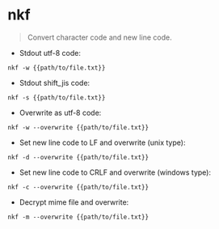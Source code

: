 # nkf

> Convert character code and new line code.

- Stdout utf-8 code:

`nkf -w {{path/to/file.txt}}`

- Stdout shift_jis code:

`nkf -s {{path/to/file.txt}}`

- Overwrite as utf-8 code:

`nkf -w --overwrite {{path/to/file.txt}}`

- Set new line code to LF and overwrite (unix type):

`nkf -d --overwrite {{path/to/file.txt}}`

- Set new line code to CRLF and overwrite (windows type):

`nkf -c --overwrite {{path/to/file.txt}}`

- Decrypt mime file and overwrite:

`nkf -m --overwrite {{path/to/file.txt}}`
